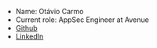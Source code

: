 - Name: Otávio Carmo
- Current role: AppSec Engineer at Avenue
- [Github]("https://github.com/otaviosc")
- [LinkedIn]("https://linkedin.com/in/otaviosc")

